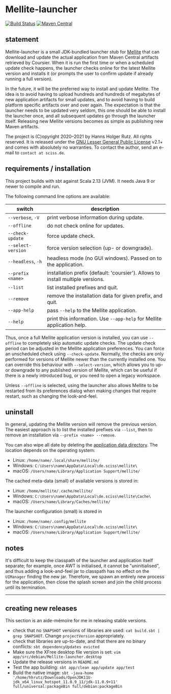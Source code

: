 # Mellite-launcher

[![Build Status](https://github.com/Sciss/Mellite-launcher/workflows/Scala%20CI/badge.svg?branch=main)](https://github.com/Sciss/Mellite-launcher/actions?query=workflow%3A%22Scala+CI%22)
[![Maven Central](https://maven-badges.herokuapp.com/maven-central/de.sciss/mellite-launcher_2.13/badge.svg)](https://maven-badges.herokuapp.com/maven-central/de.sciss/mellite-launcher_2.13)

## statement

Mellite-launcher is a small JDK-bundled launcher stub for
[Mellite](https://github.com/Sciss/Mellite) that can download and update the actual application from
Maven Central artifacts retrieved by Coursier. When it is run the first time or when a scheduled update check
happens, the launcher checks online for the latest Mellite version and installs it (or prompts the user to confirm
update if already running a full version).

In the future, it will be the preferred way to install and update
Mellite. The idea is to avoid having to upload hundreds and hundreds
of megabytes of new application artifacts for small updates, and to avoid having to build platform specific
artifacts over and over again. The expectation is that the launcher needs to be updated very seldom, this one should 
be able to install the launcher once, and all subsequent  updates go through the launcher itself. Releasing new 
Mellite versions becomes as simple as publishing new Maven artifacts.

The project is (C)opyright 2020–2021 by Hanns Holger Rutz. All rights reserved.
It is released under 
the [GNU Lesser General Public License](https://git.iem.at/sciss/Mellite-launcher/raw/main/LICENSE) v2.1+ 
and comes with absolutely no warranties. To contact the author, send an e-mail to `contact at sciss.de`.

## requirements / installation

This project builds with sbt against Scala 2.13 (JVM). It needs Java 9 or newer to compile and run.

The following command line options are available:

| switch | description |
| ------ | ----------- |
|`--verbose`, `-V` |print verbose information during update.|
|`--offline`       |do not check online for updates.|
|`--check-update`  |force update check.|
|`--select-version`|force version selection (up- or downgrade).|
|`--headless`, `-h`|headless mode (no GUI windows). Passed on to the application.|
|`--prefix <name>` |installation prefix (default: 'coursier'). Allows to install multiple versions.|
|`--list`          |list installed prefixes and quit.|
|`--remove`        |remove the installation data for given prefix, and quit.|
|`--app-help`      |pass `--help` to the Mellite application.
|`--help`          |print this information. Use `--app-help` for Mellite application help.

Thus, once a full Mellite application version is installed, you can
use `--offline` to completely skip automatic update checks. The update
check period can be adjusted in the Mellite application preferences.
You can force an unscheduled check using `--check-update`. Normally, the
checks are only performed for versions of Mellite newer than the currently
installed one. You can override this behaviour with `--select-version`,
which allows you to up- or downgrade to any published version of Mellite,
which can be useful if there is a newly introduced bug, or you need to open
a legacy workspace.

Unless `--offline` is selected, using the launcher also allows Mellite to be restarted
from its preferences dialog when making changes that require restart, such as changing
the look-and-feel.

## uninstall

In general, updating the Mellite version will remove the previous version. The easiest approach is
to list the installed prefixes via `--list`, then to remove an installation via
`--prefix <name> --remove`.

You can also wipe all date
by deleting the [application data directory](https://github.com/harawata/appdirs). The location depends on
the operating system:

- Linux: `/home/name/.local/share/mellite/`
- Windows: `C:\Users\name\AppData\Local\de.sciss\mellite\`
- macOS: `/Users/name/Library/Application Support/mellite/`

The cached meta-data (small) of available versions is stored in:

- Linux: `/home/mellite/.cache/mellite/`
- Windows: `C:\Users\name\AppData\Local\de.sciss\mellite\Cache\`
- macOS: `/Users/name/Library/Caches/mellite/`

The launcher configuration (small) is stored in

- Linux: `/home/name/.config/mellite`
- Windows: `C:\Users\name\AppData\Local\de.sciss\mellite\`
- macOS: `/Users/name/Library/Application Support/mellite/`

## notes

It's difficult to keep the classpath of the launcher and application itself separate; for example, once
AWT is initialised, it cannot be "uninitialised", and thus adding a look-and-feel jar to classpath has no
effect on the `UIManager` finding the new jar. Therefore, we spawn an entirely new process for the application,
then close the splash screen and join the child process until its termination.

-----

## creating new releases

This section is an aide-mémoire for me in releasing stable versions.

- check that no `SNAPSHOT` versions of libraries are used: `cat build.sbt | grep SNAPSHOT`.
   Change `projectVersion` appropriately.
- check that libraries are up-to-date, and that there are no binary conflicts:
   `sbt dependencyUpdates evicted`
- Make sure the XFree desktop file version is set:
   `vim app/src/debian/Mellite-launcher.desktop`
- Update the release versions in `README.md`
- Test the app building: `sbt app/clean app/update app/test`
- Build the native image:
    `sbt -java-home '/home/hhrutz/Downloads/OpenJDK11U-jdk_x64_linux_hotspot_11.0.9_11/jdk-11.0.9+11' full/universal:packageBin full/debian:packageBin`
  
